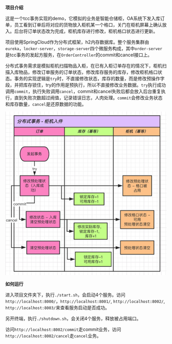 **项目介绍**

这是一个tcc事务实现的demo，它模拟的业务是智能仓储柜，OA系统下发入库订单，员工看到订单后将对应的货物放入柜机某一个格口，关门在柜机屏幕上确认放入。后台将订单状态改为完成，柜机库存进行修改，柜机格口状态进行更新。

项目使用SpringCloud作为分布式框架，h2内存数据库。整个服务集群由`eureka`，`locker-server`，`storage-server`四个微服务构成，其中`order-server`是tcc事务的发起方服务，在`OrderController`的commit和cancel接口上。

分布式事务需求是模拟柜机扫描物品入柜，在已有入柜订单存在的情况下，柜机扫描入库物品，修改订单服务的订单状态，修改库存服务的库存，修改柜机格口状态。事务的实现逻辑是`try`时，不直接修改状态，库存的数量，而是修改预操作字段，并把库存锁住，try的作用是预执行，所以不直接修改业务数据。`try`执行成功调用`commit`，执行失败调用`cancel`，commit和cancel失败后都会放入后台重复执行，直到失败次数超过阀值，记录错误日志，人肉处理。`commit`会修改业务状态和库存数量，`cancel`是还原数据的功能。

![image-20200408105635833](resource/process.png)

**如何运行**

进入项目文件夹下，执行`./start.sh`，会启动4个服务。访问`http://localhost:8000/`，`http://localhost:8001/`, `http://localhost:8002/`, `http://localhost:8003/`来查看服务启动是否成功。

另开终端，执行`./shutdown.sh`，会关闭4个服务，释放被占用端口。

访问`http://localhost:8002/commit`走commit业务，访问`http://localhost:8002/cancel`走`cancel`业务。
